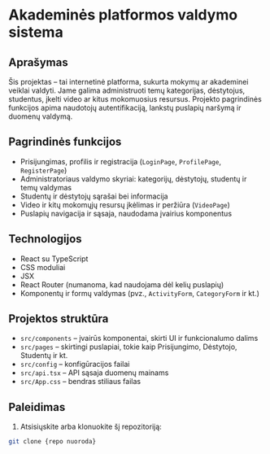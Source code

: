 # Akademinės platformos valdymo sistema

## Aprašymas

Šis projektas – tai internetinė platforma, sukurta mokymų ar akademinei veiklai valdyti. Jame galima administruoti temų kategorijas, dėstytojus, studentus, įkelti video ar kitus mokomuosius resursus. Projekto pagrindinės funkcijos apima naudotojų autentifikaciją, lankstų puslapių naršymą ir duomenų valdymą.

## Pagrindinės funkcijos

- Prisijungimas, profilis ir registracija (`LoginPage`, `ProfilePage`, `RegisterPage`)
- Administratoriaus valdymo skyriai: kategorijų, dėstytojų, studentų ir temų valdymas
- Studentų ir dėstytojų sąrašai bei informacija
- Video ir kitų mokomųjų resursų įkėlimas ir peržiūra (`VideoPage`)
- Puslapių navigacija ir sąsaja, naudodama įvairius komponentus

## Technologijos

- React su TypeScript
- CSS moduliai
- JSX
- React Router (numanoma, kad naudojama dėl kelių puslapių)
- Komponentų ir formų valdymas (pvz., `ActivityForm`, `CategoryForm` ir kt.)

## Projektos struktūra

- `src/components` – įvairūs komponentai, skirti UI ir funkcionalumo dalims
- `src/pages` – skirtingi puslapiai, tokie kaip Prisijungimo, Dėstytojo, Studentų ir kt.
- `src/config` – konfigūracijos failai
- `src/api.tsx` – API sąsaja duomenų mainams
- `src/App.css` – bendras stiliaus failas

## Paleidimas

1. Atsisiųskite arba klonuokite šį repozitoriją:

```bash
git clone {repo nuoroda}
```
